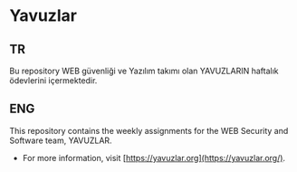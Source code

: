 # Yavuzlar

## TR
Bu repository WEB güvenliği ve Yazılım takımı olan YAVUZLARIN haftalık ödevlerini içermektedir.

## ENG
This repository contains the weekly assignments for the WEB Security and Software team, YAVUZLAR.  





- For more information, visit [https://yavuzlar.org](https://yavuzlar.org/).
